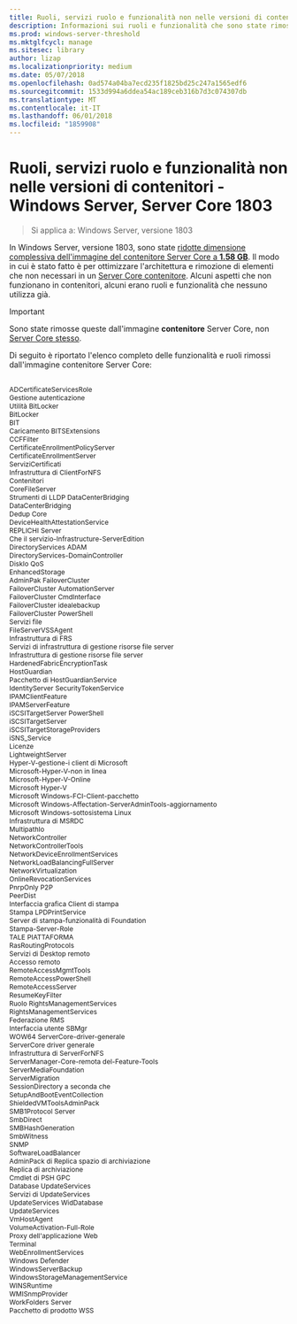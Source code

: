 ```yaml
---
title: Ruoli, servizi ruolo e funzionalità non nelle versioni di contenitori - Windows Server, Server Core 1803
description: Informazioni sui ruoli e funzionalità che sono state rimosse dall'immagine contenitore Server Core di Windows Server.
ms.prod: windows-server-threshold
ms.mktglfcycl: manage
ms.sitesec: library
author: lizap
ms.localizationpriority: medium
ms.date: 05/07/2018
ms.openlocfilehash: 0ad574a04ba7ecd235f1825bd25c247a1565edf6
ms.sourcegitcommit: 1533d994a6ddea54ac189ceb316b7d3c074307db
ms.translationtype: MT
ms.contentlocale: it-IT
ms.lasthandoff: 06/01/2018
ms.locfileid: "1859908"
---
```

# <a name="roles-role-services-and-features-not-in-server-core-containers---windows-server-version-1803"></a>Ruoli, servizi ruolo e funzionalità non nelle versioni di contenitori - Windows Server, Server Core 1803

> Si applica a: Windows Server, versione 1803

In Windows Server, versione 1803, sono state [ridotte dimensione complessiva dell'immagine del contenitore Server Core a **1.58 GB**](https://blogs.technet.microsoft.com/virtualization/2018/01/22/a-smaller-windows-server-core-container-with-better-application-compatibility/). Il modo in cui è stato fatto è per ottimizzare l'architettura e rimozione di elementi che non necessari in un [Server Core contenitore](https://docs.microsoft.com/virtualization/windowscontainers/about/). Alcuni aspetti che non funzionano in contenitori, alcuni erano ruoli e funzionalità che nessuno utilizza già. 

> [!IMPORTANT]
> Sono state rimosse queste dall'immagine **contenitore** Server Core, non [Server Core stesso](server-core-roles-and-services.md). 

Di seguito è riportato l'elenco completo delle funzionalità e ruoli rimossi dall'immagine contenitore Server Core:

<div style='font-size:9.0pt'>

<br>ADCertificateServicesRole
<br>Gestione autenticazione
<br>Utilità BitLocker
<br>BitLocker
<br>BIT
<br>Caricamento BITSExtensions
<br>CCFFilter
<br>CertificateEnrollmentPolicyServer
<br>CertificateEnrollmentServer
<br>ServiziCertificati
<br>Infrastruttura di ClientForNFS
<br>Contenitori
<br>CoreFileServer
<br>Strumenti di LLDP DataCenterBridging
<br>DataCenterBridging
<br>Dedup Core
<br>DeviceHealthAttestationService
<br>REPLICHI Server
<br>Che il servizio-Infrastructure-ServerEdition
<br>DirectoryServices ADAM
<br>DirectoryServices-DomainController
<br>DiskIo QoS
<br>EnhancedStorage
<br>AdminPak FailoverCluster
<br>FailoverCluster AutomationServer
<br>FailoverCluster CmdInterface
<br>FailoverCluster idealebackup
<br>FailoverCluster PowerShell
<br>Servizi file
<br>FileServerVSSAgent
<br>Infrastruttura di FRS
<br>Servizi di infrastruttura di gestione risorse file server
<br>Infrastruttura di gestione risorse file server
<br>HardenedFabricEncryptionTask
<br>HostGuardian
<br>Pacchetto di HostGuardianService
<br>IdentityServer SecurityTokenService
<br>IPAMClientFeature
<br>IPAMServerFeature
<br>iSCSITargetServer PowerShell
<br>iSCSITargetServer
<br>iSCSITargetStorageProviders
<br>iSNS_Service
<br>Licenze
<br>LightweightServer
<br>Hyper-V-gestione-i client di Microsoft
<br>Microsoft-Hyper-V-non in linea
<br>Microsoft-Hyper-V-Online
<br>Microsoft Hyper-V
<br>Microsoft Windows-FCI-Client-pacchetto
<br>Microsoft Windows-Affectation-ServerAdminTools-aggiornamento
<br>Microsoft Windows-sottosistema Linux
<br>Infrastruttura di MSRDC
<br>MultipathIo
<br>NetworkController
<br>NetworkControllerTools
<br>NetworkDeviceEnrollmentServices
<br>NetworkLoadBalancingFullServer
<br>NetworkVirtualization
<br>OnlineRevocationServices
<br>PnrpOnly P2P
<br>PeerDist
<br>Interfaccia grafica Client di stampa
<br>Stampa LPDPrintService
<br>Server di stampa-funzionalità di Foundation
<br>Stampa-Server-Role
<br>TALE PIATTAFORMA
<br>RasRoutingProtocols
<br>Servizi di Desktop remoto
<br>Accesso remoto
<br>RemoteAccessMgmtTools
<br>RemoteAccessPowerShell
<br>RemoteAccessServer
<br>ResumeKeyFilter
<br>Ruolo RightsManagementServices
<br>RightsManagementServices
<br>Federazione RMS
<br>Interfaccia utente SBMgr
<br>WOW64 ServerCore-driver-generale
<br>ServerCore driver generale
<br>Infrastruttura di ServerForNFS
<br>ServerManager-Core-remota del-Feature-Tools
<br>ServerMediaFoundation
<br>ServerMigration
<br>SessionDirectory a seconda che
<br>SetupAndBootEventCollection
<br>ShieldedVMToolsAdminPack
<br>SMB1Protocol Server
<br>SmbDirect
<br>SMBHashGeneration
<br>SmbWitness
<br>SNMP
<br>SoftwareLoadBalancer
<br>AdminPack di Replica spazio di archiviazione
<br>Replica di archiviazione
<br>Cmdlet di PSH GPC
<br>Database UpdateServices
<br>Servizi di UpdateServices
<br>UpdateServices WidDatabase
<br>UpdateServices
<br>VmHostAgent
<br>VolumeActivation-Full-Role
<br>Proxy dell'applicazione Web
<br>Terminal
<br>WebEnrollmentServices
<br>Windows Defender
<br>WindowsServerBackup
<br>WindowsStorageManagementService
<br>WINSRuntime
<br>WMISnmpProvider
<br>WorkFolders Server
<br>Pacchetto di prodotto WSS

</div>